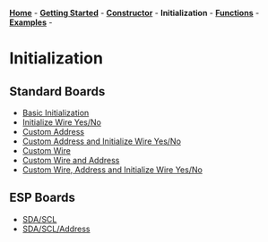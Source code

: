 [**Home**](https://porrey.github.io/max1704x) -
[**Getting Started**](https://porrey.github.io/max1704x/getting-started) -
[**Constructor**](https://porrey.github.io/max1704x/constructor) -
**Initialization** -
[**Functions**](https://porrey.github.io/max1704x/functions) -
[**Examples**](https://porrey.github.io/max1704x/examples) -
# Initialization
## Standard Boards
* [Basic Initialization](https://porrey.github.io/max1704x/initialization/basic)
* [Initialize Wire Yes/No](https://porrey.github.io/max1704x/initialization/initialize-wire-yes-no)
* [Custom Address](https://porrey.github.io/max1704x/initialization/custom-address)
* [Custom Address and Initialize Wire Yes/No](https://porrey.github.io/max1704x/initialization/custom-address-initialize-wire-yes-no)
* [Custom Wire](https://porrey.github.io/max1704x/initialization/custom-wire)
* [Custom Wire and Address](https://porrey.github.io/max1704x/initialization/custom-wire-address)
* [Custom Wire, Address and Initialize Wire Yes/No](https://porrey.github.io/max1704x/initialization/custom-wire-address-initialize-wire-yes-no)

## ESP Boards
* [SDA/SCL](https://porrey.github.io/max1704x/initialization/sda-scl)
* [SDA/SCL/Address](https://porrey.github.io/max1704x/initialization/sda-scl-address)